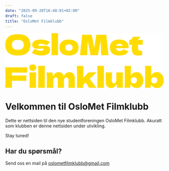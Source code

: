 ```yaml
---
date: "2025-09-20T16:48:01+02:00"
draft: false
title: "OsloMet Filmklubb"
---
```



![oslomet-filmklubb-logo](./assets/images/logo@2x.png)

# Velkommen til OsloMet Filmklubb

Dette er nettsiden til den nye studentforeningen OsloMet Filmklubb. Akuratt som klubben er denne nettsiden under utvikling.

Stay tuned!


## Har du spørsmål?
Send oss en mail på [oslometfilmklubb@gmail.com](mailto:oslometfilmklubb@gmail.com)